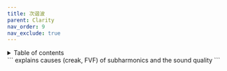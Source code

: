 ```yaml
---
title: 次谐波
parent: Clarity
nav_order: 9
nav_exclude: true
---
```

<details closed markdown="block">
  <summary>
    Table of contents
  </summary>
{: .text-delta }
1. TOC
{:toc}
</details>
```
explains causes (creak, FVF) of subharmonics and the sound quality
```
